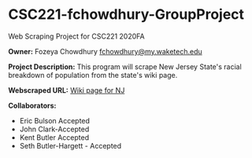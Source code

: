 # CSC221-fchowdhury-GroupProject
Web Scraping Project for CSC221 2020FA

__Owner:__ Fozeya Chowdhury fchowdhury@my.waketech.edu

__Project Description:__ This program will scrape New Jersey State's racial breakdown of population from the state's wiki page. 

__Webscraped URL:__ [Wiki page for NJ](https://en.wikipedia.org/wiki/New_Jersey)

__Collaborators:__

- Eric Bulson Accepted
- John Clark-Accepted
- Kent Butler Accepted
- Seth Butler-Hargett - Accepted
